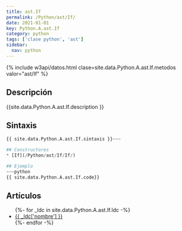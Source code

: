 ```yaml
---
title: ast.If
permalink: /Python/ast/If/
date: 2021-01-01
key: Python.A.ast.If
category: python
tags: ['clase python', 'ast']
sidebar: 
  nav: python
---
```


{% include w3api/datos.html clase=site.data.Python.A.ast.If.metodos valor="ast/If" %}

## Descripción
{{site.data.Python.A.ast.If.description }}

## Sintaxis
~~~python
{{ site.data.Python.A.ast.If.sintaxis }}~~~

## Constructores
* [If](/Python/ast/If/If/)

## Ejemplo
~~~python
{{ site.data.Python.A.ast.If.code}}
~~~

## Artículos
<ul>
{%- for _ldc in site.data.Python.A.ast.If.ldc -%}
   <li>
       <a href="{{_ldc['url'] }}">{{ _ldc['nombre'] }}</a>
   </li>
{%- endfor -%}
</ul>
